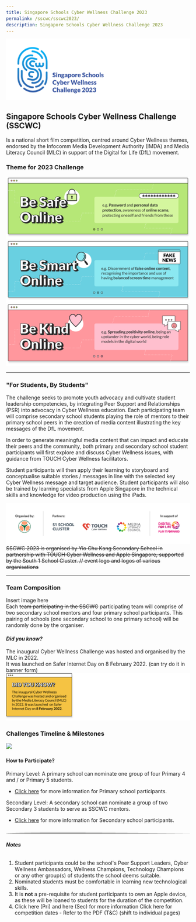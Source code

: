 ```yaml
---
title: Singapore Schools Cyber Wellness Challenge 2023
permalink: /sscwc/sscwc2023/
description: Singapore Schools Cyber Wellness Challenge 2023
---
```

![SSCWC 2023](/images/Sscwc/sscwc%202023.png)

## **Singapore Schools Cyber Wellness Challenge (SSCWC)** 
Is a national short film competition,
centred around Cyber Wellness themes, endorsed by the Infocomm Media Development Authority
(IMDA) and Media Literacy Council (MLC) in support of the Digital for Life (DfL) movement. 

### **Theme for 2023 Challenge**

![Be Safe Online](/images/Sscwc/be%20safe%20online.png)
![Be Smart Online](/images/Sscwc/be%20smart%20online.png)
![Be Kind Online](/images/Sscwc/be%20kind%20online.png)

--- 
### **"For Students, By Students"** 
The challenge seeks to promote youth advocacy and cultivate student leadership competencies, by integrating Peer Support and Relationships (PSR) into advocacy in Cyber Wellness education. Each participating team will comprise secondary school students playing the role of mentors to their primary school peers in the creation of media content illustrating the key messages of the DfL movement.

In order to generate meaningful media content that can impact and educate their peers and the
community, both primary and secondary school student participants will first explore and discuss Cyber Wellness issues, with guidance from TOUCH Cyber Wellness facilitators.

Student participants will then apply their learning to storyboard and conceptualise suitable stories /
messages in line with the selected key Cyber Wellness message and target audience. Student
participants will also be trained by learning specialists from Apple Singapore in the technical skills and knowledge for video production using the iPads.

![Organisers Banner](/images/Sscwc/features%20logos.png)
~~SSCWC 2023 is organised by Yio Chu Kang Secondary School in partnership with TOUCH Cyber Wellness and Apple Singapore, supported by the South 1 School Cluster. // event logo and logos of various organisations~~

---

### **Team Composition**
Insert image here <br> 
Each ~~team participating in the SSCWC~~ participating team will comprise of two secondary school mentors and four primary school participants. This pairing of schools (one secondary school to one primary school) will be randomly done by the organiser.


#### *Did you know?* 
The inaugural Cyber Wellness Challenge was hosted and organised by the MLC in 2022.\
It was launched on Safer Internet Day on 8 February 2022. (can try do it in banner form)
![Trivial](/images/Sscwc/did%20you%20know.png)

### **Challenges Timeline &amp; Milestones**
**![](https://lh3.googleusercontent.com/rGnsZk1JbDIuEf8Y60VMw247nzsBzimNSZ4ydWuWucqARV6ScQoGinbJ3fKqaRCr1-jozs-d34pEtlgWU4cR0EKKGI39_Hd1krlHwf_AgXwMramV09HQih-6S_-sOr2NyAt--gclehBumSblah1ccOM)**

#### **How to Participate?**

Primary Level: A primary school can nominate one group of four Primary 4 and / or Primary 5 students. 
* [Click here](https://www.yiochukangsec.moe.edu.sg/) for more information for Primary school participants.

Secondary Level: A secondary school can nominate a group of two Secondary 3 students to serve as SSCWC mentors.

* [Click here](https://www.yiochukangsec.moe.edu.sg/) for more information for Secondary school participants.

![](/images/Sscwc/short%20line.png)

###### **Notes**
1. Student participants could be the school's Peer Support Leaders, Cyber Wellness Ambassadors, Wellness Champions, Technology Champions or any other group(s) of students the school deems suitable. 
2. Nominated students must be comfortable in learning new technological skills. 
3.  It is **not** a pre-requisite for student participants to own an Apple device, as these will be loaned to students for the duration of the competition. 
4. Click here (Pri) and here (Sec) for more information Click here for competition dates - Refer to the PDF (T&amp;C) (shift to individual pages)